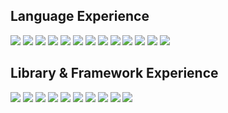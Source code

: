 

<!--
**Shayan-Bravo/Shayan-Bravo** is a ✨ _special_ ✨ repository because its `README.md` (this file) appears on your GitHub profile.

Here are some ideas to get you started:

- 🔭 I’m currently working on ...
- 🌱 I’m currently learning ...
- 👯 I’m looking to collaborate on ...
- 🤔 I’m looking for help with ...
- 💬 Ask me about ...
- 📫 How to reach me: ...
- 😄 Pronouns: ...
- ⚡ Fun fact: ...
-->
## Language Experience

<img src="https://img.shields.io/badge/Python-grey.svg?&style=square&logo=Python"> <img src="https://img.shields.io/badge/C++-grey.svg?&style=square&logo=C++"> <img src="https://img.shields.io/badge/C-grey.svg?&style=square&logo=C"> <img src="https://img.shields.io/badge/java-grey.svg?&style=square&logo=Java"> <img src="https://img.shields.io/badge/JavaScript-grey.svg?&style=square&logo=JavaScript"> <img src="https://img.shields.io/badge/TypeScript-grey.svg?&style=square&logo=TypeScript"> <img src="https://img.shields.io/badge/Dart-grey.svg?&style=square&logo=Dart"> <img src="https://img.shields.io/badge/PostgreSQL-grey.svg?&style=square&logo=PostgreSQL"> <img src="https://img.shields.io/badge/MySQL-grey.svg?&style=square&logo=MySQL&logoColor=white"> <img src="https://img.shields.io/badge/HTML5-grey.svg?&style=square&logo=HTML5"> <img src="https://img.shields.io/badge/XML-grey.svg?&style=square&logo=XML"> <img src="https://img.shields.io/badge/CSS3-grey.svg?&style=square&logo=CSS3"> <img src="https://img.shields.io/badge/PHP-grey.svg?&style=square&logo=PHP">

## Library & Framework Experience
<img src="https://img.shields.io/badge/React-grey.svg?&style=square&logo=React"> <img src="https://img.shields.io/badge/Express-grey.svg?&style=square&logo=Express"> <img src="https://img.shields.io/badge/Node.Js-grey.svg?&style=square&logo=Node.js"> <img src="https://img.shields.io/badge/OpenCV-grey.svg?&style=square&logo=OpenCV"> <img src="https://img.shields.io/badge/NumPy-grey.svg?&style=square&logo=NumPy"> <img src="https://img.shields.io/badge/PyTorch-grey.svg?&style=square&logo=PyTorch"> <img src="https://img.shields.io/badge/FFmpeg-grey.svg?&style=square&logo=FFmpeg"> <img src="https://img.shields.io/badge/TensorFlow-grey.svg?&style=square&logo=TensorFlow"> <img src="https://img.shields.io/badge/Keras-grey.svg?&style=square&logo=Keras"> <img src="https://img.shields.io/badge/Flutter-grey.svg?&style=square&logo=Flutter">

